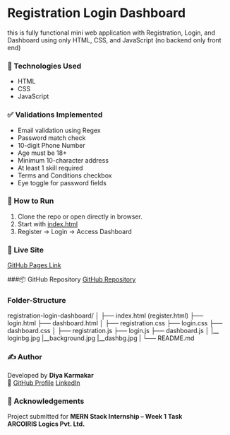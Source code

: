 # Registration Login Dashboard
this is fully functional mini web application with Registration, Login, and Dashboard using only HTML, CSS, and
 JavaScript (no backend only front end)

### 🔧 Technologies Used
- HTML
- CSS
- JavaScript

### ✅ Validations Implemented
- Email validation using Regex
- Password match check
- 10-digit Phone Number
- Age must be 18+
- Minimum 10-character address
- At least 1 skill required
- Terms and Conditions checkbox
- Eye toggle for password fields

### 🚀 How to Run
1. Clone the repo or open directly in browser.
2. Start with [index.html](https://diya94.github.io/registration-webpage-/)
3. Register → Login → Access Dashboard

### 🔗 Live Site
[GitHub Pages Link](https://diya94.github.io/registration-webpage-/)

###📦 GitHub Repository
[GitHub Repository](https://github.com/diya94/registration-webpage-.git)

### Folder-Structure
registration-login-dashboard/
│
├── index.html (register.html)
├── login.html
├── dashboard.html
│
├── registration.css
├── login.css
├── dashboard.css
│
├── registration.js
├── login.js
├── dashboard.js
│
|__ loginbg.jpg
|__background.jpg
|__dashbg.jpg
|
└── README.md

### ✍️ Author
Developed by **Diya Karmakar**  
💼 [GitHub Profile](https://github.com/diya94)
[LinkedIn](https://www.linkedin.com/in/diya-karmakar45/)

### 🙌 Acknowledgements
Project submitted for **MERN Stack Internship – Week 1 Task**  
**ARCOIRIS Logics Pvt. Ltd.**
